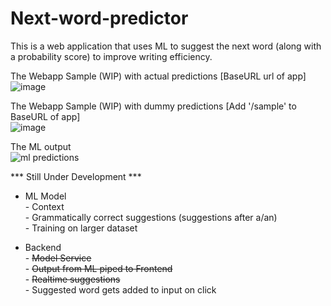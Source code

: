 # Next-word-predictor
This is a web application that uses ML to suggest the next word (along with a probability score) to improve writing efficiency.  

The Webapp Sample (WIP) with actual predictions [BaseURL url of app]  
![image](https://github.com/venkateshsridharann/Next-Word-Predictor/assets/36308828/833c0a98-c45d-4365-846a-139bb7e381e7)


The Webapp Sample (WIP) with dummy predictions  [Add '/sample' to BaseURL of app]  
![image](https://github.com/venkateshsridharann/Next-Word-Predictor/assets/36308828/43254d7d-416f-4862-8eac-91571ffcb2d0)


The ML output  
![ml predictions](https://github.com/venkateshsridharann/Next-Word-Predictor/assets/36308828/6947ba0c-237f-40cd-8d3a-82d4b04324d5)

  

    
*** Still Under Development ***

- ML Model  
            -   Context  
            -   Grammatically correct suggestions (suggestions after a/an)    
            -   Training on larger dataset  

- Backend  
            -  ~~Model Service~~  
            -  ~~Output from ML piped to Frontend~~   
            -  ~~Realtime suggestions~~  
            -  Suggested word gets added to input on click   
            

                    

